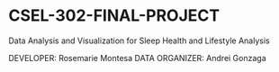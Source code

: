# CSEL-302-FINAL-PROJECT


Data Analysis and Visualization for Sleep Health and Lifestyle Analysis


DEVELOPER: Rosemarie Montesa
DATA ORGANIZER: Andrei Gonzaga